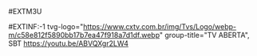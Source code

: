 #EXTM3U

#EXTINF:-1 tvg-logo="https://www.cxtv.com.br/img/Tvs/Logo/webp-m/c58e812f5890bb17b7ea47f918a7d1df.webp"
group-title="TV ABERTA", SBT
https://youtu.be/ABVQXgr2LW4
